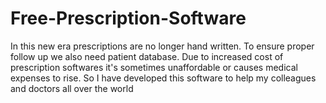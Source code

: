 # Free-Prescription-Software
In this new era prescriptions are no longer hand written. To ensure proper follow up we also need patient database. Due to increased cost of prescription softwares it's sometimes unaffordable or causes medical expenses to rise. So I have developed this software to help my colleagues and doctors all over the world
